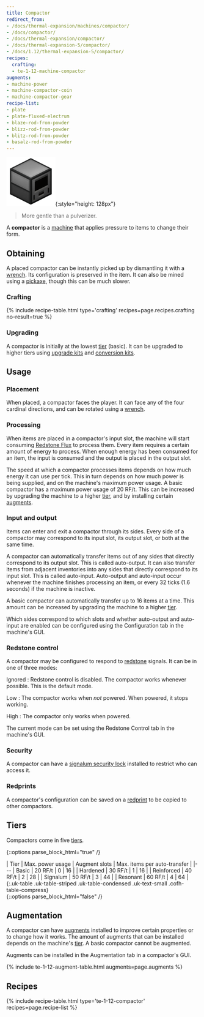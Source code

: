 ```yaml
---
title: Compactor
redirect_from:
- /docs/thermal-expansion/machines/compactor/
- /docs/compactor/
- /docs/thermal-expansion/compactor/
- /docs/thermal-expansion-5/compactor/
- /docs/1.12/thermal-expansion-5/compactor/
recipes:
  crafting:
  - te-1-12-machine-compactor
augments:
- machine-power
- machine-compactor-coin
- machine-compactor-gear
recipe-list:
- plate
- plate-fluxed-electrum
- blaze-rod-from-powder
- blizz-rod-from-powder
- blitz-rod-from-powder
- basalz-rod-from-powder
---
```


![Compactor](/assets/images/thermal-expansion-5/compactor.png){:style="height: 128px"}

> More gentle than a pulverizer.


A **compactor** is a [machine](../machines/) that applies pressure to items
to change their form.


Obtaining
---------

A placed compactor can be instantly picked up by dismantling it with a
[wrench](../../wrenches/). Its configuration is preserved in the item. It can
also be mined using a [pickaxe](https://minecraft.gamepedia.com/Pickaxe), though
this can be much slower.

### Crafting
{% include recipe-table.html type='crafting' recipes=page.recipes.crafting no-result=true %}

### Upgrading
A compactor is initially at the lowest [tier](#tiers) (basic). It can be
upgraded to higher tiers using [upgrade kits](../../thermal-foundation/upgrade-kits/) and
[conversion kits](../../thermal-foundation/conversion-kits/).


Usage
-----

### Placement
When placed, a compactor faces the player. It can face any of the four cardinal
directions, and can be rotated using a [wrench](../../wrenches/).

### Processing
When items are placed in a compactor's input slot, the machine will start
consuming [Redstone Flux](../../../redstone-flux/) to process them. Every item
requires a certain amount of energy to process. When enough energy has been
consumed for an item, the input is consumed and the output is placed in the
output slot.

The speed at which a compactor processes items depends on how much energy it can
use per tick. This in turn depends on how much power is being supplied, and on
the machine's maximum power usage. A basic compactor has a maximum power usage
of 20 RF/t. This can be increased by upgrading the machine to a higher
[tier](#tiers), and by installing certain [augments](#augmentation).

### Input and output
Items can enter and exit a compactor through its sides. Every side of a
compactor may correspond to its input slot, its output slot, or both at the same
time.

A compactor can automatically transfer items out of any sides that directly
correspond to its output slot. This is called auto-output. It can also transfer
items from adjacent inventories into any sides that directly correspond to its
input slot. This is called auto-input. Auto-output and auto-input occur whenever
the machine finishes processing an item, or every 32 ticks (1.6 seconds) if the
machine is inactive.

A basic compactor can automatically transfer up to 16 items at a time. This
amount can be increased by upgrading the machine to a higher [tier](#tiers).

Which sides correspond to which slots and whether auto-output and auto-input are
enabled can be configured using the Configuration tab in the machine's GUI.

### Redstone control
A compactor may be configured to respond to
[redstone](https://minecraft.gamepedia.com/Redstone) signals. It can be in one
of three modes:

Ignored
: Redstone control is disabled. The compactor works whenever possible. This is
the default mode.

Low
: The compactor works when *not* powered. When powered, it stops working.

High
: The compactor only works when powered.

The current mode can be set using the Redstone Control tab in the machine's GUI.

### Security
A compactor can have a [signalum security lock](../../thermal-foundation/signalum-security-lock/)
installed to restrict who can access it.

### Redprints
A compactor's configuration can be saved on a [redprint](../../thermal-foundation/redprint/) to be
copied to other compactors.


Tiers
-----

Compactors come in five [tiers](../../thermal-foundation/tiers/).

{::options parse_block_html="true" /}
<div class="uk-overflow-container">
| Tier | Max. power usage | Augment slots | Max. items per auto-transfer |
|---
| Basic | 20 RF/t | 0 | 16 |
| Hardened | 30 RF/t | 1 | 16 |
| Reinforced | 40 RF/t | 2 | 28 |
| Signalum | 50 RF/t | 3 | 44 |
| Resonant | 60 RF/t | 4 | 64 |
{:.uk-table .uk-table-striped .uk-table-condensed .uk-text-small .cofh-table-compress}
</div>
{::options parse_block_html="false" /}


Augmentation
------------

A compactor can have [augments](../augments/) installed to improve certain
properties or to change how it works. The amount of augments that can be
installed depends on the machine's [tier](#tiers). A basic compactor cannot be
augmented.

Augments can be installed in the Augmentation tab in a compactor's GUI.

{% include te-1-12-augment-table.html augments=page.augments %}


Recipes
-------

{% include recipe-table.html type='te-1-12-compactor' recipes=page.recipe-list %}
